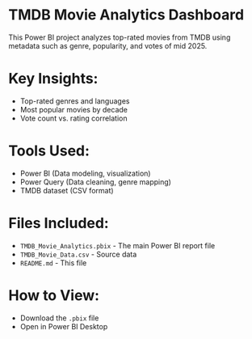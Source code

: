 # TMDB Movie Analytics Dashboard

This Power BI project analyzes top-rated movies from TMDB using metadata such as genre, popularity, and votes of mid 2025.

# Key Insights:
- Top-rated genres and languages
- Most popular movies by decade
- Vote count vs. rating correlation

# Tools Used:
- Power BI (Data modeling, visualization)
- Power Query (Data cleaning, genre mapping)
- TMDB dataset (CSV format)

# Files Included:
- `TMDB_Movie_Analytics.pbix` - The main Power BI report file
- `TMDB_Movie_Data.csv` - Source data
- `README.md` - This file

# How to View:
- Download the `.pbix` file
- Open in Power BI Desktop
